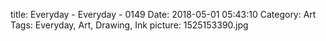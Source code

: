 title: Everyday - Everyday - 0149
Date: 2018-05-01 05:43:10
Category: Art
Tags: Everyday, Art, Drawing, Ink
picture: 1525153390.jpg
